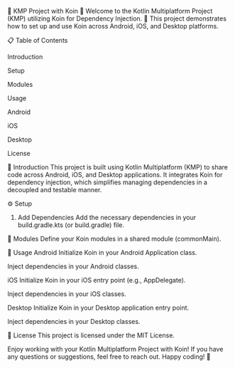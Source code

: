 🌟 KMP Project with Koin 🌟
Welcome to the Kotlin Multiplatform Project (KMP) utilizing Koin for Dependency Injection. 🚀 This project demonstrates how to set up and use Koin across Android, iOS, and Desktop platforms.

📋 Table of Contents

Introduction

Setup

Modules

Usage

Android

iOS

Desktop

License

🎉 Introduction
This project is built using Kotlin Multiplatform (KMP) to share code across Android, iOS, and Desktop applications. It integrates Koin for dependency injection, which simplifies managing dependencies in a decoupled and testable manner.

⚙️ Setup
1. Add Dependencies
Add the necessary dependencies in your build.gradle.kts (or build.gradle) file.

🔧 Modules
Define your Koin modules in a shared module (commonMain).

🚀 Usage
Android
Initialize Koin in your Android Application class.

Inject dependencies in your Android classes.

iOS
Initialize Koin in your iOS entry point (e.g., AppDelegate).

Inject dependencies in your iOS classes.

Desktop
Initialize Koin in your Desktop application entry point.

Inject dependencies in your Desktop classes.

📄 License
This project is licensed under the MIT License.

Enjoy working with your Kotlin Multiplatform Project with Koin! If you have any questions or suggestions, feel free to reach out. Happy coding! 🎉
